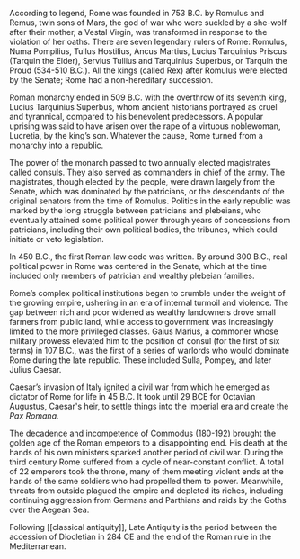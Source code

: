 According to legend, Rome was founded in 753 B.C. by Romulus and Remus, twin sons of Mars, the god of war who were suckled by a she-wolf after their mother, a Vestal Virgin, was transformed in response to the violation of her oaths.  There are seven legendary rulers of Rome: Romulus, Numa Pompilius, Tullus Hostilius, Ancus Martius, Lucius Tarquinius Priscus (Tarquin the Elder), Servius Tullius and Tarquinius Superbus, or Tarquin the Proud (534-510 B.C.). All the kings (called Rex) after Romulus were elected by the Senate; Rome had a non-hereditary succession. 

Roman monarchy ended in 509 B.C. with the overthrow of its seventh king, Lucius Tarquinius Superbus, whom ancient historians portrayed as cruel and tyrannical, compared to his benevolent predecessors. A popular uprising was said to have arisen over the rape of a virtuous noblewoman, Lucretia, by the king’s son. Whatever the cause, Rome turned from a monarchy into a republic.

The power of the monarch passed to two annually elected magistrates called consuls. They also served as commanders in chief of the army. The magistrates, though elected by the people, were drawn largely from the Senate, which was dominated by the patricians, or the descendants of the original senators from the time of Romulus. Politics in the early republic was marked by the long struggle between patricians and plebeians, who eventually attained some political power through years of concessions from patricians, including their own political bodies, the tribunes, which could initiate or veto legislation.

In 450 B.C., the first Roman law code was written. By around 300 B.C., real political power in Rome was centered in the Senate, which at the time included only members of patrician and wealthy plebeian families.

Rome’s complex political institutions began to crumble under the weight of the growing empire, ushering in an era of internal turmoil and violence. The gap between rich and poor widened as wealthy landowners drove small farmers from public land, while access to government was increasingly limited to the more privileged classes. Gaius Marius, a commoner whose military prowess elevated him to the position of consul (for the first of six terms) in 107 B.C., was the first of a series of warlords who would dominate Rome during the late republic. These included Sulla, Pompey, and later Julius Caesar. 

Caesar’s invasion of Italy ignited a civil war from which he emerged as dictator of Rome for life in 45 B.C. It took until 29 BCE for Octavian Augustus, Caesar's heir, to settle things into the Imperial era and create the *Pax Romana.*

The decadence and incompetence of Commodus (180-192) brought the golden age of the Roman emperors to a disappointing end. His death at the hands of his own ministers sparked another period of civil war. During the third century Rome suffered from a cycle of near-constant conflict. A total of 22 emperors took the throne, many of them meeting violent ends at the hands of the same soldiers who had propelled them to power. Meanwhile, threats from outside plagued the empire and depleted its riches, including continuing aggression from Germans and Parthians and raids by the Goths over the Aegean Sea.

Following [[classical antiquity]], Late Antiquity is the period between the accession of Diocletian in 284 CE and the end of the Roman rule in the Mediterranean. 
